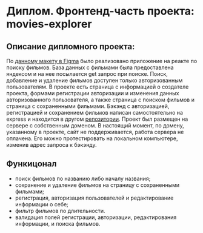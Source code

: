 # Диплом. Фронтенд-часть проекта: movies-explorer
## Описание дипломного проекта:
По [данному макету в Figma](https://www.figma.com/file/6FMWkB94wE7KTkcCgUXtnC/%D0%94%D0%B8%D0%BF%D0%BB%D0%BE%D0%BC%D0%BD%D1%8B%D0%B9-%D0%BF%D1%80%D0%BE%D0%B5%D0%BA%D1%82?type=design&node-id=891-3857&mode=dev) было реализовано приложение на реакте по поиску фильмов. База данных с фильмами была предоставлена яндексом и на нее посылается get запрос при поиске. Поиск, добавление и удаление фильмов доступен только авторизованным пользователям. В проекте есть страница с информацией о создателе проекта, формами регистрации авторизации и изменения данных авторизованного пользователя, а также страница с поиском фильмов и страница с сохраненными фильмами. Бэкэнд с авторизацией, регистрацией и сохранением фильмов написан самостоятельно на express  и находится в другом [репозитории](https://github.com/Nevada001/movies-explorer-api). Проект был размещен на сервере с собственным доменом. В настоящий момент, по домену, указанному в проекте, сайт не поддерживается, работа сервера не оплачена. Его можно протестировать на локальном компьютере, изменив адрес запроса к бэкэнду.
## Функицонал
- поиск фильмов по названию либо началу названия;
- сохранение и удаление фильмов на страницу с сохраненными фильмами;
- регистрация, авторизация пользователей и редактирование информации о себе;
- фильтр фильмов по длительности.
- валидация полей регистрации, авторизации, редактирования информации, и поиска фильмов.


